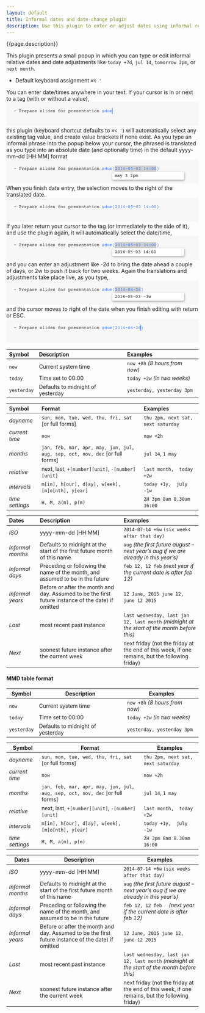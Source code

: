 ```yaml
---
layout: default
title: Informal dates and date-change plugin
description: Use this plugin to enter or adjust dates using informal relative phrases
---
```


{{page.description}}

This plugin presents a small popup in which you can type or edit informal relative dates and date adjustments like `today +7d`, `jul 14`, `tomorrow 2pm`, or `next month`.

- Default keyboard assignment `⌘⌥ '`

You can enter date/times anywhere in your text.
If your cursor is in or next to a tag (with or without a value), 
![cursor in or next to tag](./A%20PlaceCursorInOrNextToTag.png)
this plugin (keyboard shortcut defaults to `⌘⌥ '`) will automatically select any existing tag value, and create value brackets if none exist. As you type an informal phrase into the popup below your cursor, the phrased is translated as you type into an absolute date (and optionally time) in the default yyyy-mm-dd [HH:MM] format
![B InformalPhraseTranslatedLive.png](./B%20InformalPhraseTranslatedLive.png)
When you finish date entry, the selection moves to the right of the translated date.
![C AfterEntry.png](./C%20AfterEntry.png)
If you later return your cursor to the tag (or immediately to the side of it), and use the plugin again, it will automatically select the date/time, 
![D AutoSelectDateTime.png](./D%20AutoSelectDateTime.png)
and you can enter an adjustment like -2d to bring the date ahead a couple of days, or 2w to push it back for two weeks. Again the translations and adjustments take place live, as you type,
![E Adjust.png](./E%20Adjust.png)
and the cursor moves to right of the date when you finish editing with return or ESC.
![F AfterAdjust.png](./F%20AfterAdjust.png)

<table>
<colgroup>
<col style="text-align:left;"/>
<col style="text-align:left;"/>
<col style="text-align:left;"/>
</colgroup>

<thead>
<tr>
	<th style="text-align:left;">Symbol</th>
	<th style="text-align:left;">Description</th>
	<th style="text-align:left;">Examples</th>
</tr>
</thead>

<tbody>
<tr>
	<td style="text-align:left;"><code>now</code></td>
	<td style="text-align:left;">Current system time</td>
	<td style="text-align:left;"><code>now +8h</code> <em>(8 hours from now)</em></td>
</tr>
<tr>
	<td style="text-align:left;"><code>today</code></td>
	<td style="text-align:left;">Time set to 00:00</td>
	<td style="text-align:left;"><code>today +2w</code> <em>(in two weeks)</em></td>
</tr>
<tr>
	<td style="text-align:left;"><code>yesterday</code></td>
	<td style="text-align:left;">Defaults to midnight of yesterday</td>
	<td style="text-align:left;"><code>yesterday, yesterday 3pm</code> </td>
</tr>
</tbody>
</table>

<table>
<colgroup>
<col style="text-align:left;"/>
<col style="text-align:left;"/>
<col style="text-align:left;"/>
</colgroup>

<thead>
<tr>
	<th style="text-align:left;">Symbol</th>
	<th style="text-align:left;">Format</th>
	<th style="text-align:left;">Examples</th>
</tr>
</thead>

<tbody>
<tr>
	<td style="text-align:left;"><em>dayname</em></td>
	<td style="text-align:left;"><code>sun, mon, tue, wed, thu, fri, sat</code> [or full forms]</td>
	<td style="text-align:left;"><code>thu 2pm, next sat,  next saturday</code></td>
</tr>
<tr>
	<td style="text-align:left;"><em>current time</em></td>
	<td style="text-align:left;"><code>now</code></td>
	<td style="text-align:left;"><code>now +2h</code></td>
</tr>
<tr>
	<td style="text-align:left;"><em>months</em></td>
	<td style="text-align:left;"><code>jan, feb, mar, apr, may, jun, jul, aug, sep, oct, nov, dec</code> [or full forms]</td>
	<td style="text-align:left;"><code>jul 14</code>, <code>1 may</code></td>
</tr>
<tr>
	<td style="text-align:left;"><em>relative</em></td>
	<td style="text-align:left;">next, last, <code>+[number][unit]</code>, <code>-[number][unit]</code></td>
	<td style="text-align:left;"><code>last month,  today +2w</code></td>
</tr>
<tr>
	<td style="text-align:left;"><em>intervals</em></td>
	<td style="text-align:left;"><code>m[in], h[our], d[ay], w[eek], [m]o[nth], y[ear]</code></td>
	<td style="text-align:left;"><code>today +1y,  july -1w</code></td>
</tr>
<tr>
	<td style="text-align:left;"><em>time settings</em></td>
	<td style="text-align:left;"><code>H, M, a(m), p(m)</code></td>
	<td style="text-align:left;"><code>2H 3pm 8am 8.30am 16:00</code> </td>
</tr>
</tbody>
</table>

<table>
<colgroup>
<col style="text-align:left;"/>
<col style="text-align:left;"/>
<col style="text-align:left;"/>
</colgroup>

<thead>
<tr>
	<th style="text-align:left;">Dates</th>
	<th style="text-align:left;">Description</th>
	<th style="text-align:left;">Examples</th>
</tr>
</thead>

<tbody>
<tr>
	<td style="text-align:left;"><em>ISO</em></td>
	<td style="text-align:left;">yyyy-mm-dd [HH:MM]</td>
	<td style="text-align:left;"><code>2014-07-14 +6w</code> <code>(six weeks after that day)</code></td>
</tr>
<tr>
	<td style="text-align:left;"><em>Informal months</em></td>
	<td style="text-align:left;">Defaults to midnight at the start of the first future month of this name</td>
	<td style="text-align:left;"><code>aug</code> <em>(the first future august – next year&#8217;s aug if we are already in this year&#8217;s)</em></td>
</tr>
<tr>
	<td style="text-align:left;"><em>Informal days</em></td>
	<td style="text-align:left;">Preceding or following the name of the month, and assumed to be in the future</td>
	<td style="text-align:left;"><code>feb 12, 12 feb</code> <em>(next year if the current date is after feb 12)</em></td>
</tr>
<tr>
	<td style="text-align:left;"><em>Informal years</em></td>
	<td style="text-align:left;">Before or after the month and day. Assumed to be the first future instance of the date) if omitted</td>
	<td style="text-align:left;"><code>12 June, 2015 june 12, june 12 2015</code></td>
</tr>
<tr>
	<td style="text-align:left;"><em>Last</em></td>
	<td style="text-align:left;">most recent past instance</td>
	<td style="text-align:left;"><code>last wednesday, last jan 12, last month</code> <em>(midnight at the start of the month before this)</em></td>
</tr>
<tr>
	<td style="text-align:left;"><em>Next</em></td>
	<td style="text-align:left;">soonest future instance after the current week</td>
	<td style="text-align:left;">next friday (not the friday at the end of this week, if one remains, but the following friday)</td>
</tr>
</tbody>
</table>




 

#### MMD table format


Symbol | Description | Examples
-------|-------------|---------
`now` | Current system time | `now +8h` _(8 hours from now)_
`today` | Time set to 00:00 | `today +2w` _(in two weeks)_
`yesterday` | Defaults to midnight of yesterday | `yesterday, yesterday 3pm`


Symbol | Format | Examples
-------|--------|---------
_dayname_ | `sun, mon, tue, wed, thu, fri, sat` [or full forms] | `thu 2pm, next sat,  next saturday`
_current time_ | `now` | `now +2h`
_months_ | `jan, feb, mar, apr, may, jun, jul, aug, sep, oct, nov, dec` [or full forms] | `jul 14`, `1 may`
_relative_ | next, last, `+[number][unit]`,  `-[number][unit]` | `last month,  today +2w`
_intervals_ | `m[in], h[our], d[ay], w[eek], [m]o[nth], y[ear]` | `today +1y,  july -1w`
_time settings_ | `H, M, a(m), p(m)` | `2H 3pm 8am 8.30am 16:00` 

Dates | Description | Examples
------|-------------|---------
_ISO_	| yyyy-mm-dd [HH:MM] | `2014-07-14 +6w` `(six weeks after that day)`
_Informal months_ | Defaults to midnight at the start of the first future month of this name | `aug` _(the first future august – next year's aug if we are already in this year's)_
_Informal days_ | Preceding or following the name of the month, and assumed to be in the future | `feb 12, 12 feb  `  _(next year if the current date is after feb 12)_
_Informal years_ | Before or after the month and day. Assumed to be the first future instance of the date) if omitted |  `12 June, 2015 june 12, june 12 2015`
_Last_ | most recent past instance | `last wednesday, last jan 12, last month` _(midnight at the start of the month before this)_
_Next_ | soonest future instance after the current week | next friday (not the friday at the end of this week, if one remains, but the following friday)